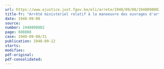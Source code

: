 ```yaml
---
url: https://www.ejustice.just.fgov.be/eli/arrete/1948/09/08/1948090802/justel
title-fr: "Arrêté ministériel relatif à la manoeuvre des ouvrages d'art situés sur le canal de Blaton à Ath"
date: 1948-09-08
source:
number: 1948090802
page: 888888
case: 1948-09-08/31
publication: 1948-09-12
starts:
modifies:
pdf-original:
pdf-consolidated:
---
```


